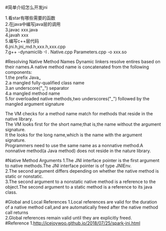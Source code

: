 #简单介绍怎么开发jni

1.看star有哪些需要的函数<br>
2.在java中编写java层的调用<br>
3.javac xxx.java<br>
4.javah xxx<br>
5.编写c++层代码<br>
6.jni.h,jni_md.h,xxx.h,xxx.cpp<br>
7.g++ -dynamiclib -I . Native.cpp Parameters.cpp -o xxx.so

#Resolving Native Method Names
Dynamic linkers resolve entires based on their names.A native method name is concatenated from the following components:<br>
1.the prefix Java_<br>
2.a mangled fully-qualified class name<br>
3.an underscore("\_") separator<br>
4.a mangled method name<br>
5.for overloaded native methods,two underscores("\_") followed by the mangled argument signature

The VM checks for a method name match for methods that reside in the native library.<br>
The VM looks first for the short name;that is,the name without the argument signature.<br>
It the looks for the long name,which is the name with the argument signature.<br>
Programmers need to use the same name as a nonnative method.A nonnative method(a Java method) does not reside in the nature library.<br>

#Native Method Arguments
1.The JNI interface pointer is the first argument to native methods.The JNI interface pointer is of type JNIEnv.<br>
2.The second argument differs depending on whether the native method is static or nonstatic.<br>
3.The second argument to a nonstatic native method is a reference to the object.The second argument to a static method is a reference to its java class.

#Global and Local References
1.Local references are valid for the duration of a native method call,and are automatically freed after the native method call returns<br>
2.Global references remain valid until they are explicitly freed.<br>
#Reference
1.http://icejoywoo.github.io/2018/07/25/spark-jni.html
